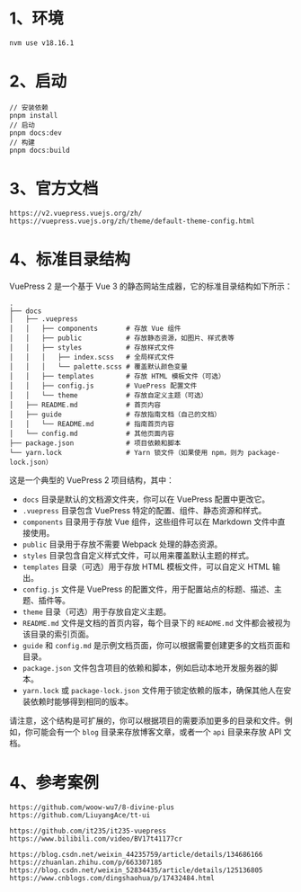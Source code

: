 # 1、环境
```text
nvm use v18.16.1
```

# 2、启动
```text
// 安装依赖
pnpm install
// 启动
pnpm docs:dev
// 构建
pnpm docs:build
```

# 3、官方文档
```text
https://v2.vuepress.vuejs.org/zh/
https://vuepress.vuejs.org/zh/theme/default-theme-config.html
```




# 4、标准目录结构
VuePress 2 是一个基于 Vue 3 的静态网站生成器，它的标准目录结构如下所示：
```
.
├── docs
│   ├── .vuepress
│   │   ├── components       # 存放 Vue 组件
│   │   ├── public           # 存放静态资源，如图片、样式表等
│   │   ├── styles           # 存放样式文件
│   │   │   ├── index.scss   # 全局样式文件
│   │   │   └── palette.scss # 覆盖默认颜色变量
│   │   ├── templates        # 存放 HTML 模板文件（可选）
│   │   ├── config.js        # VuePress 配置文件
│   │   └── theme            # 存放自定义主题（可选）
│   ├── README.md            # 首页内容
│   ├── guide                # 存放指南文档（自己的文档）
│   │   └── README.md        # 指南首页内容
│   └── config.md            # 其他页面内容
├── package.json             # 项目依赖和脚本
└── yarn.lock                # Yarn 锁文件（如果使用 npm，则为 package-lock.json）
```

这是一个典型的 VuePress 2 项目结构，其中：
- `docs` 目录是默认的文档源文件夹，你可以在 VuePress 配置中更改它。
- `.vuepress` 目录包含 VuePress 特定的配置、组件、静态资源和样式。
- `components` 目录用于存放 Vue 组件，这些组件可以在 Markdown 文件中直接使用。
- `public` 目录用于存放不需要 Webpack 处理的静态资源。
- `styles` 目录包含自定义样式文件，可以用来覆盖默认主题的样式。
- `templates` 目录（可选）用于存放 HTML 模板文件，可以自定义 HTML 输出。
- `config.js` 文件是 VuePress 的配置文件，用于配置站点的标题、描述、主题、插件等。
- `theme` 目录（可选）用于存放自定义主题。
- `README.md` 文件是文档的首页内容，每个目录下的 `README.md` 文件都会被视为该目录的索引页面。
- `guide` 和 `config.md` 是示例文档页面，你可以根据需要创建更多的文档页面和目录。
- `package.json` 文件包含项目的依赖和脚本，例如启动本地开发服务器的脚本。
- `yarn.lock` 或 `package-lock.json` 文件用于锁定依赖的版本，确保其他人在安装依赖时能够得到相同的版本。

请注意，这个结构是可扩展的，你可以根据项目的需要添加更多的目录和文件。例如，你可能会有一个 `blog` 目录来存放博客文章，或者一个 `api` 目录来存放 API 文档。


# 4、参考案例
```text
https://github.com/woow-wu7/8-divine-plus
https://github.com/LiuyangAce/tt-ui

https://github.com/it235/it235-vuepress
https://www.bilibili.com/video/BV17t41177cr
```

```text
https://blog.csdn.net/weixin_44235759/article/details/134686166
https://zhuanlan.zhihu.com/p/663307185
https://blog.csdn.net/weixin_52834435/article/details/125136805
https://www.cnblogs.com/dingshaohua/p/17432484.html
```